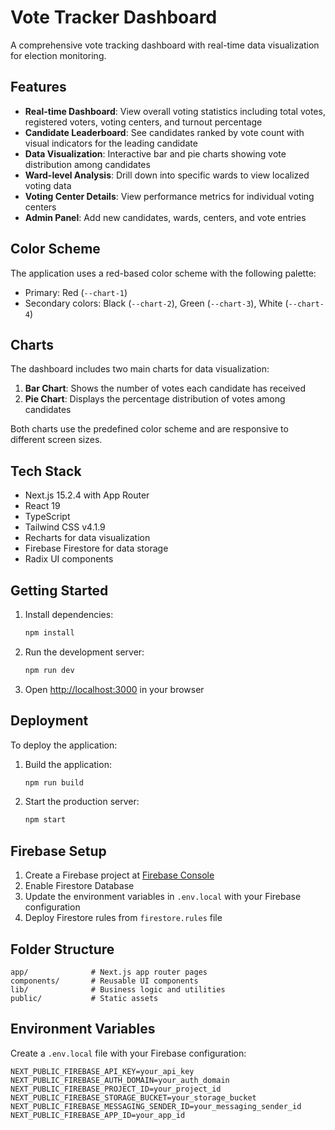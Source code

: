 # Vote Tracker Dashboard

A comprehensive vote tracking dashboard with real-time data visualization for election monitoring.

## Features

- **Real-time Dashboard**: View overall voting statistics including total votes, registered voters, voting centers, and turnout percentage
- **Candidate Leaderboard**: See candidates ranked by vote count with visual indicators for the leading candidate
- **Data Visualization**: Interactive bar and pie charts showing vote distribution among candidates
- **Ward-level Analysis**: Drill down into specific wards to view localized voting data
- **Voting Center Details**: View performance metrics for individual voting centers
- **Admin Panel**: Add new candidates, wards, centers, and vote entries

## Color Scheme

The application uses a red-based color scheme with the following palette:
- Primary: Red (`--chart-1`)
- Secondary colors: Black (`--chart-2`), Green (`--chart-3`), White (`--chart-4`)

## Charts

The dashboard includes two main charts for data visualization:

1. **Bar Chart**: Shows the number of votes each candidate has received
2. **Pie Chart**: Displays the percentage distribution of votes among candidates

Both charts use the predefined color scheme and are responsive to different screen sizes.

## Tech Stack

- Next.js 15.2.4 with App Router
- React 19
- TypeScript
- Tailwind CSS v4.1.9
- Recharts for data visualization
- Firebase Firestore for data storage
- Radix UI components

## Getting Started

1. Install dependencies:
   ```bash
   npm install
   ```

2. Run the development server:
   ```bash
   npm run dev
   ```

3. Open [http://localhost:3000](http://localhost:3000) in your browser

## Deployment

To deploy the application:

1. Build the application:
   ```bash
   npm run build
   ```

2. Start the production server:
   ```bash
   npm start
   ```

## Firebase Setup

1. Create a Firebase project at [Firebase Console](https://console.firebase.google.com/)
2. Enable Firestore Database
3. Update the environment variables in `.env.local` with your Firebase configuration
4. Deploy Firestore rules from `firestore.rules` file

## Folder Structure

```
app/              # Next.js app router pages
components/       # Reusable UI components
lib/              # Business logic and utilities
public/           # Static assets
```

## Environment Variables

Create a `.env.local` file with your Firebase configuration:

```
NEXT_PUBLIC_FIREBASE_API_KEY=your_api_key
NEXT_PUBLIC_FIREBASE_AUTH_DOMAIN=your_auth_domain
NEXT_PUBLIC_FIREBASE_PROJECT_ID=your_project_id
NEXT_PUBLIC_FIREBASE_STORAGE_BUCKET=your_storage_bucket
NEXT_PUBLIC_FIREBASE_MESSAGING_SENDER_ID=your_messaging_sender_id
NEXT_PUBLIC_FIREBASE_APP_ID=your_app_id
```